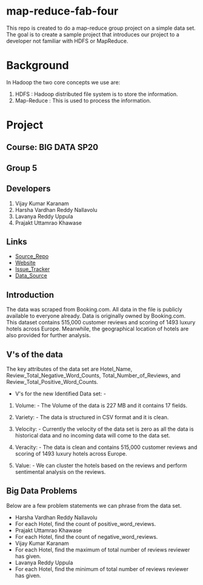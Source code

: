 # map-reduce-fab-four
This repo is created to do a map-reduce group project on a simple data set. The goal is to create a  sample project that introduces our project to a developer not familiar with HDFS or MapReduce.

# Background
In Hadoop the two core concepts we use are: 
1. HDFS : Hadoop distributed file system is to store the information.
2. Map-Reduce : This is used to process the information.

# Project
## Course: BIG DATA SP20
## Group 5
## Developers
1. Vijay Kumar Karanam
2. Harsha Vardhan Reddy Nallavolu
3. Lavanya Reddy Uppula
4. Prajakt Uttamrao Khawase

## Links
- [Source_Repo](https://github.com/KaranamVijayKumar/map-reduce-fab-four)
- [Website](https://karanamvijaykumar.github.io/map-reduce-fab-four/)
- [Issue_Tracker](https://github.com/KaranamVijayKumar/map-reduce-fab-four/issues)
- [Data_Source](https://www.kaggle.com/jiashenliu/515k-hotel-reviews-data-in-europe)

## Introduction
The data was scraped from Booking.com. All data in the file is publicly available to everyone already. Data is originally owned by Booking.com. This dataset contains 515,000 customer reviews and scoring of 1493 luxury hotels across Europe. Meanwhile, the geographical location of hotels are also provided for further analysis.

## V's of the data

The key attributes of the data set are Hotel_Name, Review_Total_Negative_Word_Counts, Total_Number_of_Reviews, and Review_Total_Positive_Word_Counts.

- V's for the new Identified Data set: -

1. Volume: - The Volume of the data is 227 MB and it contains 17 fields.

2. Variety: - The data is structured in CSV format and it is clean.

3. Velocity: - Currently the velocity of the data set is zero as all the data is historical data and no incoming data will come to the data set.

4. Veracity: - The data is clean and contains 515,000 customer reviews and scoring of 1493 luxury hotels across Europe.

5. Value: - We can cluster the hotels based on the reviews and perform sentimental analysis on the reviews.

## Big Data Problems

Below are a few problem statements we can phrase from the data set.

- Harsha Vardhan Reddy Nallavolu
 - For each Hotel, find the count of positive_word_reviews.
- Prajakt Uttamrao Khawase
 - For each Hotel, find the count of negative_word_reviews.
- Vijay Kumar Karanam 
 - For each Hotel, find the maximum of total number of reviews reviewer has given.
- Lavanya Reddy Uppula
 - For each Hotel, find the minimum of total number of reviews reviewer has given.
